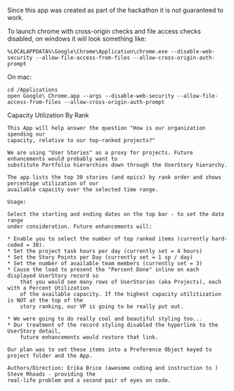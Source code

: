 Since this app was created as part of the hackathon it is not guaranteed to work.    

To launch chrome with cross-origin checks and file access checks disabled, on windows it will look something like:

    %LOCALAPPDATA%\Google\Chrome\Application\chrome.exe --disable-web-security --allow-file-access-from-files --allow-cross-origin-auth-prompt

On mac:

    cd /Applications
    open Google\ Chrome.app --args --disable-web-security --allow-file-access-from-files --allow-cross-origin-auth-prompt

Capacity Utilization By Rank

    This App will help answer the question "How is our organization spending our 
    capacity, relative to our top-ranked projects?" 
    
    We are using "User Stories" as a proxy for projects. Future enhancements would probably want to 
    substitute Portfolio hierarchies down through the UserStory hierarchy.
    
    The app lists the top 30 stories (and epics) by rank order and shows percentage utilization of our
    available capacity over the selected time range.
    
    Usage:
    
    Select the starting and ending dates on the top bar - to set the date range 
    under consideration. Future enhancements will:
    
    * Enable you to select the number of top ranked items (currently hard-coded = 30). 
    * Set the project task hours per day (currently set = 4 hours)
    * Set the Story Points per Day (currently set = 1 sp / day)
    * Set the number of available team members (currently set = 3)
    * Cause the load to present the "Percent Done" inline on each displayed UserStory record so
        that you would see many rows of UserStories (aka Projects), each with a Percent Utilization
        of the available capacity. If the highest capacity utilitization is NOT at the top of the
        story ranking, our VP is going to be really put out.
        
    * We were going to do really cool and beautiful styling too...
    * Our treatment of the record styling disabled the hyperlink to the UserStory detail, 
        future enhancements would restore that link.
        
    Our plan was to set these items into a Preference Object keyed to project folder and the App.
    
    Authors/Direction: Erika Brice (awesome coding and instruction to ) Steve Rhoads - providing the 
    real-life problem and a second pair of eyes on code.
    
    
    